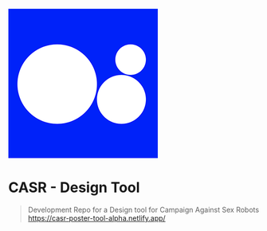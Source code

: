 ![CASR](./shared/casr-icon.png)
# CASR - Design Tool

> Development Repo for a Design tool for Campaign Against Sex Robots
https://casr-poster-tool-alpha.netlify.app/
